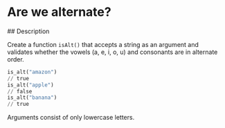# Are we alternate?

## Description

Create a function `isAlt()` that accepts a string as an argument and validates whether the vowels (a, e, i, o, u) and consonants are in alternate order.

```python
is_alt("amazon")
// true
is_alt("apple")
// false
is_alt("banana")
// true
```

Arguments consist of only lowercase letters.
